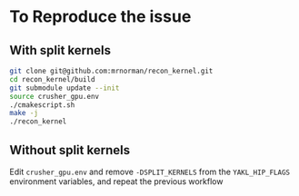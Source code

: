 # To Reproduce the issue

## With split kernels
```bash
git clone git@github.com:mrnorman/recon_kernel.git
cd recon_kernel/build
git submodule update --init
source crusher_gpu.env
./cmakescript.sh
make -j
./recon_kernel
```

## Without split kernels
Edit `crusher_gpu.env` and remove `-DSPLIT_KERNELS` from the `YAKL_HIP_FLAGS` environment variables, and repeat the previous workflow

